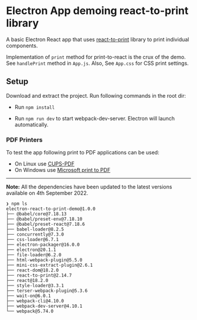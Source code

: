 # Electron App demoing react-to-print library

A basic Electron React app that uses [react-to-print](https://github.com/gregnb/react-to-print) library to print individual components.

Implementation of `print` method for print-to-react is the crux of the demo. See `handlePrint` method in `App.js`. Also, See `App.css` for CSS print settings.

## Setup

Download and extract the project. Run following commands in the root dir:

- Run `npm install`

- Run `npm run dev` to start webpack-dev-server. Electron will launch automatically.

### PDF Printers

To test the app following print to PDF applications can be used:
- On Linux use [CUPS-PDF](https://www.cups-pdf.de/download.shtml)
- On Windows use [Microsoft print to PDF](https://pdf.wondershare.com/pdf-knowledge/microsoft-print-to-pdf.html)

---

**Note:** All the dependencies have been updated to the latest versions available on 4th September 2022.

```
❯ npm ls
electron-react-to-print-demo@1.0.0
├── @babel/core@7.18.13
├── @babel/preset-env@7.18.10
├── @babel/preset-react@7.18.6
├── babel-loader@8.2.5
├── concurrently@7.3.0
├── css-loader@6.7.1
├── electron-packager@16.0.0
├── electron@20.1.1
├── file-loader@6.2.0
├── html-webpack-plugin@5.5.0
├── mini-css-extract-plugin@2.6.1
├── react-dom@18.2.0
├── react-to-print@2.14.7
├── react@18.2.0
├── style-loader@3.3.1
├── terser-webpack-plugin@5.3.6
├── wait-on@6.0.1
├── webpack-cli@4.10.0
├── webpack-dev-server@4.10.1
└── webpack@5.74.0
```
